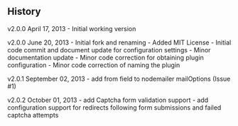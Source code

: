 ## History

v2.0.0 April 17, 2013
	- Initial working version

v2.0.0 June 20, 2013
	- Initial fork and renaming
	- Added MIT License
	- Initial code commit and document update for configuration settings
	- Minor documentation update
	- Minor code correction for obtaining plugin configuration
	- Minor code correction of naming the plugin

v2.0.1 September 02, 2013
	- add from field to nodemailer mailOptions (Issue #1)

v2.0.2 October 01, 2013
	- add Captcha form validation support
	- add configuration support for redirects following form submissions and failed captcha attempts